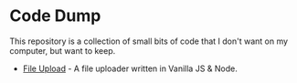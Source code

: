 # Code Dump

This repository is a collection of small bits of code that I don't want on my computer, but want to keep.

- [File Upload]('./file-upload/') - A file uploader written in Vanilla JS & Node.